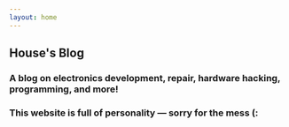 ```yaml
---
layout: home
---
```


## House's Blog

### A blog on electronics development, repair, hardware hacking, programming, and more!

### This website is full of personality — sorry for the mess (:
